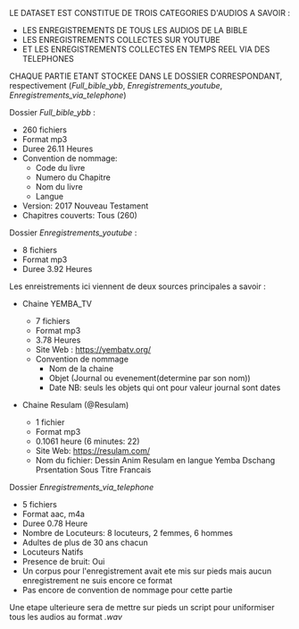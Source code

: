 LE DATASET EST CONSTITUE DE TROIS CATEGORIES D'AUDIOS
A SAVOIR :

* LES ENREGISTREMENTS DE TOUS LES AUDIOS DE LA BIBLE
* LES ENREGISTREMENTS COLLECTES SUR YOUTUBE
* ET LES ENREGISTREMENTS COLLECTES EN TEMPS REEL VIA DES TELEPHONES

CHAQUE PARTIE ETANT STOCKEE DANS LE DOSSIER CORRESPONDANT, respectivement (*Full_bible_ybb*, *Enregistrements_youtube*, *Enregistrements_via_telephone*)

Dossier *Full_bible_ybb* :
  * 260 fichiers
  * Format mp3
  * Duree 26.11 Heures
  * Convention de nommage:
      * Code du livre
      * Numero du Chapitre
      * Nom du livre
      * Langue
  * Version: 2017 Nouveau Testament
  * Chapitres couverts: Tous (260)
   
Dossier *Enregistrements_youtube* :

  * 8 fichiers
  * Format mp3
  * Duree 3.92 Heures
  
  Les enreistrements ici viennent de deux sources principales a savoir :

  * Chaine YEMBA_TV
      * 7 fichiers
      * Format mp3
      * 3.78 Heures
      * Site Web : https://yembatv.org/ 
      * Convention de nommage
          * Nom de la chaine
          * Objet (Journal ou evenement(determine par son nom))
          * Date
            NB: seuls les objets qui ont pour valeur journal sont dates

  * Chaine Resulam (@Resulam)
      * 1 fichier
      * Format mp3
      * 0.1061 heure (6 minutes: 22)
      * Site Web: https://resulam.com/ 
      * Nom du fichier: Dessin Anim Resulam en langue Yemba Dschang Prsentation Sous Titre Francais        


Dossier *Enregistrements_via_telephone*      

  * 5 fichiers
  * Format aac, m4a
  * Duree 0.78 Heure
  * Nombre de Locuteurs: 8 locuteurs, 2 femmes, 6 hommes
  * Adultes de plus de 30 ans chacun
  * Locuteurs Natifs
  * Presence de bruit: Oui
  * Un corpus pour l'enregistrement avait ete mis sur pieds mais aucun enregistrement ne suis encore ce format
  * Pas encore de convention de nommage pour cette partie


Une etape ulterieure sera de mettre sur pieds un script pour uniformiser tous les audios au format *.wav*
